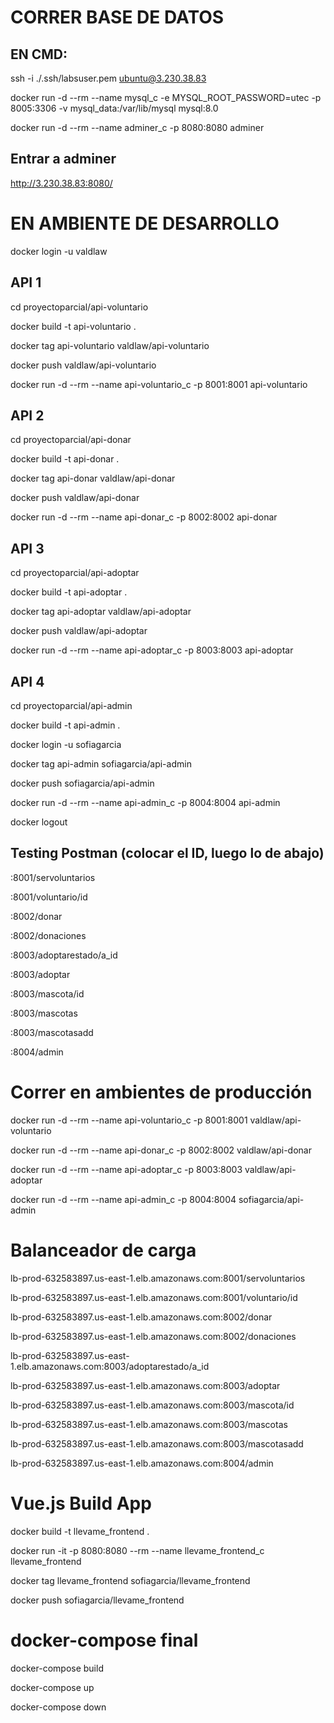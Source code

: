 
# CORRER BASE DE DATOS

## EN CMD:
ssh -i ./.ssh/labsuser.pem ubuntu@3.230.38.83

docker run -d --rm --name mysql_c -e MYSQL_ROOT_PASSWORD=utec -p 8005:3306 -v mysql_data:/var/lib/mysql mysql:8.0

docker run -d --rm --name adminer_c -p 8080:8080 adminer

## Entrar a adminer
http://3.230.38.83:8080/
# EN AMBIENTE DE DESARROLLO

docker login -u valdlaw

## API 1
cd proyectoparcial/api-voluntario

docker build -t api-voluntario .

docker tag api-voluntario valdlaw/api-voluntario

docker push valdlaw/api-voluntario

docker run -d --rm --name api-voluntario_c -p 8001:8001 api-voluntario

## API 2

cd proyectoparcial/api-donar

docker build -t api-donar .

docker tag api-donar valdlaw/api-donar

docker push valdlaw/api-donar

docker run -d --rm --name api-donar_c -p 8002:8002 api-donar

## API 3

cd proyectoparcial/api-adoptar

docker build -t api-adoptar .

docker tag api-adoptar valdlaw/api-adoptar

docker push valdlaw/api-adoptar

docker run -d --rm --name api-adoptar_c -p 8003:8003 api-adoptar


## API 4
cd proyectoparcial/api-admin

docker build -t api-admin .

docker login -u sofiagarcia 

docker tag api-admin sofiagarcia/api-admin

docker push sofiagarcia/api-admin

docker run -d --rm --name api-admin_c -p 8004:8004 api-admin


docker logout

## Testing Postman (colocar el ID, luego lo de abajo)

:8001/servoluntarios

:8001/voluntario/id


:8002/donar

:8002/donaciones


:8003/adoptarestado/a_id

:8003/adoptar

:8003/mascota/id

:8003/mascotas

:8003/mascotasadd

:8004/admin

# Correr en ambientes de producción

docker run -d --rm --name api-voluntario_c -p 8001:8001 valdlaw/api-voluntario

docker run -d --rm --name api-donar_c -p 8002:8002 valdlaw/api-donar

docker run -d --rm --name api-adoptar_c -p 8003:8003 valdlaw/api-adoptar

docker run -d --rm --name api-admin_c -p 8004:8004 sofiagarcia/api-admin

# Balanceador de carga

lb-prod-632583897.us-east-1.elb.amazonaws.com:8001/servoluntarios

lb-prod-632583897.us-east-1.elb.amazonaws.com:8001/voluntario/id


lb-prod-632583897.us-east-1.elb.amazonaws.com:8002/donar

lb-prod-632583897.us-east-1.elb.amazonaws.com:8002/donaciones


lb-prod-632583897.us-east-1.elb.amazonaws.com:8003/adoptarestado/a_id

lb-prod-632583897.us-east-1.elb.amazonaws.com:8003/adoptar

lb-prod-632583897.us-east-1.elb.amazonaws.com:8003/mascota/id

lb-prod-632583897.us-east-1.elb.amazonaws.com:8003/mascotas

lb-prod-632583897.us-east-1.elb.amazonaws.com:8003/mascotasadd


lb-prod-632583897.us-east-1.elb.amazonaws.com:8004/admin

# Vue.js Build App

docker build -t llevame_frontend .

docker run -it -p 8080:8080 --rm --name llevame_frontend_c llevame_frontend

docker tag llevame_frontend sofiagarcia/llevame_frontend

docker push sofiagarcia/llevame_frontend

# docker-compose final

docker-compose build

docker-compose up

docker-compose down

